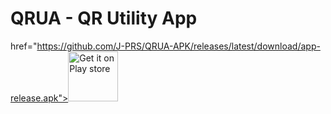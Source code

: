 # QRUA - QR Utility App
href="https://github.com/J-PRS/QRUA-APK/releases/latest/download/app-release.apk"><img src="https://user-images.githubusercontent.com/114044633/223920025-83687de0-e463-4c5d-8122-e06e4bb7d40c.png" alt="Get it on Play store" height=80/></a></p>
